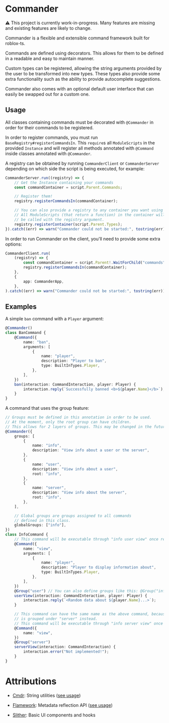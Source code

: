 # Commander

⚠️ This project is currently work-in-progress. Many features are missing and existing features are likely to change.

Commander is a flexible and extensible command framework built for roblox-ts.

Commands are defined using decorators. This allows for them to be defined in a readable and easy to maintain manner.

Custom types can be registered, allowing the string arguments provided by the user to be transformed into new types. These types also provide some extra functionality such as the ability to provide autocomplete suggestions.

Commander also comes with an optional default user interface that can easily be swapped out for a custom one.

## Usage

All classes containing commands must be decorated with `@Commander` in order for their commands to be registered.

In order to register commands, you must run `BaseRegistry#registerCommandsIn`. This `require`s all `ModuleScripts` in the
provided `Instance` and will register all methods annotated with `@Command` inside classes annotated with `@Commander`.

A registry can be obtained by running `CommanderClient` or `CommanderServer` depending on which side the script is
being executed, for example:

```ts
CommanderServer.run((registry) => {
	// Get the Instance containing your commands
	const commandContainer = script.Parent.Commands;

	// Register them!
	registry.registerCommandsIn(commandContainer);

	// You can also provide a registry to any container you want using this method.
	// All ModuleScripts (that return a function) in the container will
	// be called with the registry argument.
	registry.registerContainer(script.Parent.Types);
}).catch((err) => warn("Commander could not be started:", tostring(err)));
```

In order to run Commander on the client, you'll need to provide some extra options:

```ts
CommanderClient.run(
	(registry) => {
		const commandContainer = script.Parent!.WaitForChild("commands");
		registry.registerCommandsIn(commandContainer);
	},
	{
		app: CommanderApp,
	},
).catch((err) => warn("Commander could not be started:", tostring(err)));
```

## Examples

A simple `ban` command with a `Player` argument:

```ts
@Commander()
class BanCommand {
	@Command({
		name: "ban",
		arguments: [
			{
				name: "player",
				description: "Player to ban",
				type: BuiltInTypes.Player,
			},
		],
	})
	ban(interaction: CommandInteraction, player: Player) {
		interaction.reply(`Successfully banned <b>${player.Name}</b>`);
	}
}
```

A command that uses the group feature:

```ts
// Groups must be defined in this annotation in order to be used.
// At the moment, only the root group can have children.
// This allows for 2 layers of groups. This may be changed in the future!
@Commander({
	groups: [
		{
			name: "info",
			description: "View info about a user or the server",
		},
		{
			name: "user",
			description: "View info about a user",
			root: "info",
		},
		{
			name: "server",
			description: "View info about the server",
			root: "info",
		},
	],

	// Global groups are groups assigned to all commands
	// defined in this class.
	globalGroups: ["info"],
})
class InfoCommand {
	// This command will be executable through "info user view" once registered!
	@Command({
		name: "view",
		arguments: [
			{
				name: "player",
				description: "Player to display information about",
				type: BuiltInTypes.Player,
			},
		],
	})
	@Group("user") // You can also define groups like this: @Group("info", "user")
	userView(interaction: CommandInteraction, player: Player) {
		interaction.reply(`<Random data about ${player.Name}...>`);
	}

	// This command can have the same name as the above command, because it
	// is grouped under "server" instead.
	// This command will be executable through "info server view" once registered!
	@Command({
		name: "view",
	})
	@Group("server")
	serverView(interaction: CommandInteraction) {
		interaction.error("Not implemented!");
	}
}
```

# Attributions

-   [Cmdr](https://github.com/evaera/Cmdr): String utilities ([see usage](src/shared/util/string.ts))

-   [Flamework](https://github.com/rbxts-flamework/core): Metadata reflection API ([see usage](src/shared/util/reflect.ts))

-   [Slither](https://github.com/littensy/slither): Basic UI components and hooks
